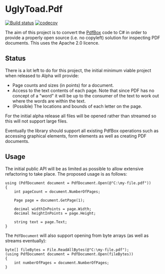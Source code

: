 # UglyToad.Pdf #

[![Build status](https://ci.appveyor.com/api/projects/status/ni7et2j2ml60pdi3?svg=true)](https://ci.appveyor.com/project/EliotJones/pdf)
[![codecov](https://codecov.io/gh/UglyToad/Pdf/branch/master/graph/badge.svg)](https://codecov.io/gh/UglyToad/Pdf)

The aim of this project is to convert the [PdfBox](https://github.com/apache/pdfbox) code to C# in order to provide a properly open source (i.e. no copyleft) solution for inspecting PDF documents. This uses the Apache 2.0 licence.

## Status ##

There is a lot left to do for this project, the initial minimum viable project when released to Alpha will provide:

+ Page counts and sizes (in points) for a document.
+ Access to the text contents of each page. Note that since PDF has no concept of a "word" it will be up to the consumer of the text to work out where the words are within the text.
+ (Possible) The locations and bounds of each letter on the page.

For the initial alpha release all files will be opened rather than streamed so this will not support large files.

Eventually the library should support all existing PdfBox operations such as accessing graphical elements, form elements as well as creating PDF documents.

## Usage ##

The initial public API will be as limited as possible to allow extensive refactoring to take place. The proposed usage is as follows:

    using (PdfDocument document = PdfDocument.Open(@"C:\my-file.pdf"))
    {
        int pageCount = document.NumberOfPages;

        Page page = document.GetPage(1);

        decimal widthInPoints = page.Width;
        decimal heightInPoints = page.Height;

        string text = page.Text;
    }

The ```PdfDocument``` will also support opening from byte arrays (as well as streams eventually):

    byte[] fileBytes = File.ReadAllBytes(@"C:\my-file.pdf");
    (using PdfDocument document = PdfDocument.Open(fileBytes))
    {
        int numberOfPages = document.NumberOfPages;
    }
